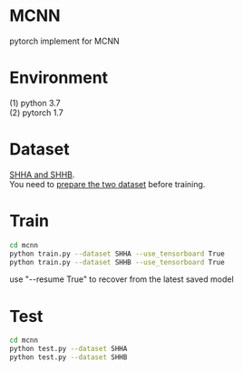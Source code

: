 # MCNN
pytorch implement for MCNN

# Environment
(1) python 3.7<br>
(2) pytorch 1.7

# Dataset
[SHHA and SHHB](https://www.datafountain.cn/datasets/5670). <br>
You need to [prepare the two dataset](https://github.com/svishwa/crowdcount-mcnn/blob/master/README.md) before training.

# Train
```bash
cd mcnn
python train.py --dataset SHHA --use_tensorboard True
python train.py --dataset SHHB --use_tensorboard True
```
use "--resume True" to recover from the latest saved model

# Test
```bash
cd mcnn
python test.py --dataset SHHA
python test.py --dataset SHHB
```

